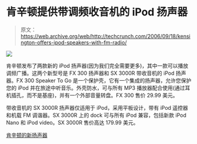 # 肯辛顿提供带调频收音机的 iPod 扬声器

> 原文：<https://web.archive.org/web/http://techcrunch.com/2006/09/18/kensington-offers-ipod-speakers-with-fm-radio/>

![](img/d484d8e3010233354bbe1a97e0fe1a65.png)

肯辛顿发布了两款新的 iPod 扬声器(因为我们完全需要更多)，其中一款可以播放调频广播。这两个新型号是 FX 300 扬声器和 SX 3000R 带收音机的 iPod 扬声器。FX 300 Speaker To Go 是一个保护壳，它有一个集成的扬声器，允许您保护您的 iPod 并在旅途中听音乐。外壳防水，可与所有 MP3 播放器配合使用(通过耳机插孔，而不是基座)，并有一个外部音量转盘。FX 300 售价 29.99 美元。

带收音机的 SX 3000R 扬声器仅适用于 iPod，采用平板设计，带有 iPod 遥控器和机载 FM 调谐器。SX 3000R 上的 dock 可与所有 iPod 兼容，包括新款 iPod Nano 和 iPod video。SX 3000R 售价高达 179.99 美元。

[肯辛顿的新扬声器](https://web.archive.org/web/20150807001244/http://playlistmag.com/news/2006/09/18/kensington/index.php?lsrc=mwrss)